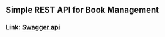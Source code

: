 ## Simple REST API for Book Management

### Link: <a href="https://book-api.baonk.site/swagger-ui/index.html" target="_blank">Swagger api</a>
